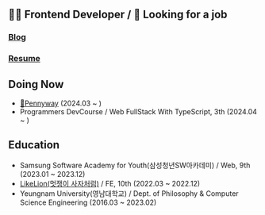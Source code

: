 ## 👩‍💻 Frontend Developer / 👀 Looking for a job 

### [Blog](https://cksxkr5193.tistory.com)
### [Resume](https://resume-legitgoons.vercel.app)

## Doing Now
- [💸Pennyway](https://github.com/CollaBu/pennyway-client-webview) (2024.03 ~ )
- Programmers DevCourse / Web FullStack With TypeScript, 3th (2024.04 ~ )

## Education
- Samsung Software Academy for Youth(삼성청년SW아카데미) / Web, 9th (2023.01 ~ 2023.12)
- [LikeLion(멋쟁이 사자처럼)](https://github.com/Likelion-YeungNam-Univ) / FE, 10th (2022.03 ~ 2022.12)
- Yeungnam University(영남대학교) / Dept. of Philosophy & Computer Science Engineering (2016.03 ~ 2023.02)
